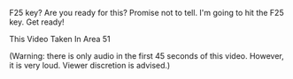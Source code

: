 F25 key? Are you ready for this? Promise not to tell. I'm going to hit the F25 key. Get ready!

This Video Taken In Area 51

(Warning: there is only audio in the first 45 seconds of this video. However, it is very loud. Viewer discretion is advised.)